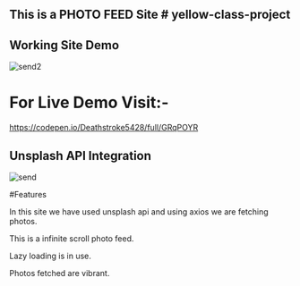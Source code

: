 This is a PHOTO FEED Site                                                                                                          # yellow-class-project
-----------------------------------------------------------------------------------------------------------------------------------------------------------

Working Site Demo
-----------------------------

![send2](https://user-images.githubusercontent.com/65626004/98983233-7e30d500-2546-11eb-9e86-5b91608ac1e0.PNG)

For Live Demo Visit:-
====================================================================


https://codepen.io/Deathstroke5428/full/GRqPOYR



Unsplash API Integration
-----------------------------
![send](https://user-images.githubusercontent.com/65626004/98983221-7a9d4e00-2546-11eb-8c0c-9394eb8f6dd4.PNG)



#Features

In this site we have used unsplash api and using axios we are fetching photos.

This is a infinite scroll photo feed.

Lazy loading is in use.

Photos fetched are vibrant.






